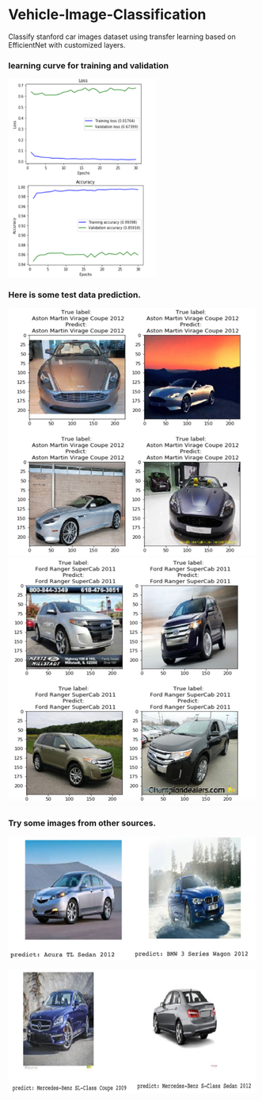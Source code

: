 # Vehicle-Image-Classification

Classify stanford car images dataset using transfer learning based on EfficientNet with customized layers.

### learning curve for training and validation

<img src="https://github.com/XinkaiWang515/Vehicle-Image-Classification/blob/master/learning_curve.png" width="300" height="400">

### Here is some test data prediction. 
  
<img src="https://github.com/XinkaiWang515/Vehicle-Image-Classification/blob/master/Picture1.png" width="500" height="500">
  
<img src="https://github.com/XinkaiWang515/Vehicle-Image-Classification/blob/master/Picture2.png" width="500" height="500">
  
### Try some images from other sources.  
  
<img src="https://github.com/XinkaiWang515/Vehicle-Image-Classification/blob/master/predict1.png" width="250" height="250"><img src="https://github.com/XinkaiWang515/Vehicle-Image-Classification/blob/master/predict2.png" width="250" height="250">

<img src="https://github.com/XinkaiWang515/Vehicle-Image-Classification/blob/master/predict3.png" width="250" height="250"><img src="https://github.com/XinkaiWang515/Vehicle-Image-Classification/blob/master/predict4.png" width="250" height="250">
